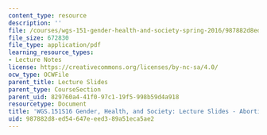 ```yaml
---
content_type: resource
description: ''
file: /courses/wgs-151-gender-health-and-society-spring-2016/987882d8ed54647eeed389a51eca5ae2_MITWGS_151S16_Week6.pdf
file_size: 672830
file_type: application/pdf
learning_resource_types:
- Lecture Notes
license: https://creativecommons.org/licenses/by-nc-sa/4.0/
ocw_type: OCWFile
parent_title: Lecture Slides
parent_type: CourseSection
parent_uid: 829760a4-41f0-97c1-19f5-998b59d4a918
resourcetype: Document
title: 'WGS.151S16 Gender, Health, and Society: Lecture Slides - Abortion'
uid: 987882d8-ed54-647e-eed3-89a51eca5ae2
---
```

